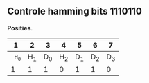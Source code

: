 ## Controle hamming bits 1110110

**Posities**.
 
 1 |2 |3 |4 |5 |6 |7 
 --|--|--|--|--|--|--
 <code> H<sub>0</sub>|H<sub>1</sub>|D<sub>0</sub>|H<sub>2</sub>|D<sub>1</sub>|D<sub>2</sub>|D<sub>3</sub></code>
1|1|1|0|1|1|0
